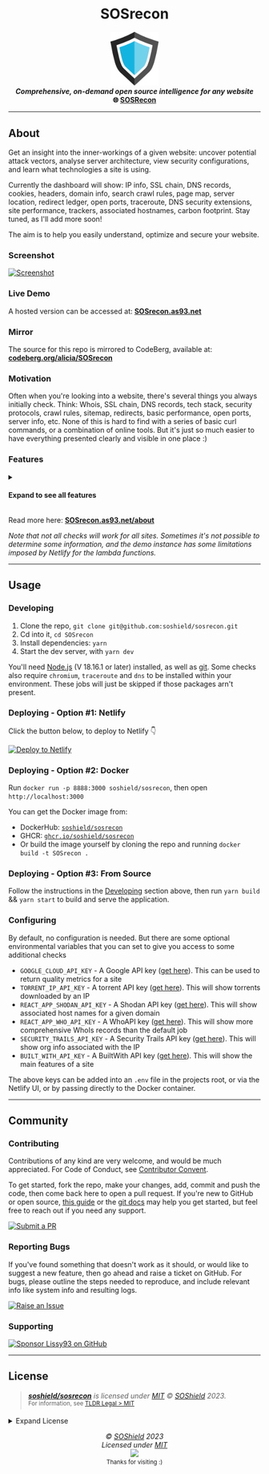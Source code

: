<h1 align="center">SOSrecon</h1>


<p align="center">
<img src="logo.png" width="96" /><br />
<b><i>Comprehensive, on-demand open source intelligence for any website</i></b>
<br />
<b>🌐 <a href="https://recon.soshield.org">SOSRecon</a></b><br />

</p>

---

## About
Get an insight into the inner-workings of a given website: uncover potential attack vectors, analyse server architecture, view security configurations, and learn what technologies a site is using.

Currently the dashboard will show: IP info, SSL chain, DNS records, cookies, headers, domain info, search crawl rules, page map, server location, redirect ledger, open ports, traceroute, DNS security extensions, site performance, trackers, associated hostnames, carbon footprint. Stay tuned, as I'll add more soon!

The aim is to help you easily understand, optimize and secure your website.

### Screenshot
[![Screenshot](https://raw.githubusercontent.com/soshield/sosrecon/master/.github/screenshots/SOSrecon-screenshot7.png)](https://SOSrecon.as93.net/)

### Live Demo
A hosted version can be accessed at: **[SOSrecon.as93.net](https://recon.soshield.org)**

### Mirror
The source for this repo is mirrored to CodeBerg, available at: **[codeberg.org/alicia/SOSrecon](https://codeberg.org/alicia/SOSrecon)**

### Motivation
Often when you're looking into a website, there's several things you always initially check.
Think: Whois, SSL chain, DNS records, tech stack, security protocols, crawl rules, sitemap, redirects, basic performance, open ports, server info, etc.
None of this is hard to find with a series of basic curl commands, or a combination of online tools. But it's just so much easier to have everything presented clearly and visible in one place :)

### Features

<details>
<summary><h4>Expand to see all features</h4></summary>

<sup>**Note** _this list needs updating, many more jobs have been added since..._</sup>

<details>
<summary><b>IP Address</b></summary>

<img width="300" src="./screenshots/wc_ip-adress.png" align="right" />

###### Description
The IP Address task involves mapping the user provided URL to its corresponding IP address through a process known as Domain Name System (DNS) resolution. An IP address is a unique identifier given to every device on the Internet, and when paired with a domain name, it allows for accurate routing of online requests and responses.

###### Use Cases
Identifying the IP address of a domain can be incredibly valuable for OSINT purposes. This information can aid in creating a detailed map of a target's network infrastructure, pinpointing the physical location of a server, identifying the hosting service, and even discovering other domains that are hosted on the same IP address. In cybersecurity, it's also useful for tracking the sources of attacks or malicious activities.

###### Useful Links
- [https://en.wikipedia.org/wiki/IP_address](https://en.wikipedia.org/wiki/IP_address)
- [https://tools.ietf.org/html/rfc791](https://tools.ietf.org/html/rfc791)
- [https://www.cloudflare.com/learning/dns/what-is-dns/](https://www.cloudflare.com/learning/dns/what-is-dns/)
- [https://www.whois.com/whois-lookup](https://www.whois.com/whois-lookup)

</details>
<details>
<summary><b>SSL</b></summary>

<img width="300" src="https://i.ibb.co/kB7LsV1/wc-ssl.png?" align="right" />

###### Description
The SSL task involves checking if the site has a valid Secure Sockets Layer (SSL) certificate. SSL is a protocol for establishing authenticated and encrypted links between networked computers. It's commonly used for securing communications over the internet, such as web browsing sessions, email transmissions, and more. In this task, we reach out to the server and initiate a SSL handshake. If successful, we gather details about the SSL certificate presented by the server.

###### Use Cases
SSL certificates not only provide the assurance that data transmission to and from the website is secure, but they also provide valuable OSINT data. Information from an SSL certificate can include the issuing authority, the domain name, its validity period, and sometimes even organization details. This can be useful for verifying the authenticity of a website, understanding its security setup, or even for discovering associated subdomains or other services.

###### Useful Links
- [https://en.wikipedia.org/wiki/Transport_Layer_Security](https://en.wikipedia.org/wiki/Transport_Layer_Security)
- [https://tools.ietf.org/html/rfc8446](https://tools.ietf.org/html/rfc8446)
- [https://letsencrypt.org/docs/](https://letsencrypt.org/docs/)
- [https://www.sslshopper.com/ssl-checker.html](https://www.sslshopper.com/ssl-checker.html)

</details>
<details>
<summary><b>DNS Records</b></summary>

<img width="300" src="https://i.ibb.co/7Q1kMwM/wc-dns.png?" align="right" />

###### Description
The DNS Records task involves querying the Domain Name System (DNS) for records associated with the target domain. DNS is a system that translates human-readable domain names into IP addresses that computers use to communicate. Various types of DNS records exist, including A (address), MX (mail exchange), NS (name server), CNAME (canonical name), and TXT (text), among others.

###### Use Cases
Extracting DNS records can provide a wealth of information in an OSINT investigation. For example, A and AAAA records can disclose IP addresses associated with a domain, potentially revealing the location of servers. MX records can give clues about a domain's email provider. TXT records are often used for various administrative purposes and can sometimes inadvertently leak internal information. Understanding a domain's DNS setup can also be useful in understanding how its online infrastructure is built and managed.

###### Useful Links
- [https://en.wikipedia.org/wiki/List_of_DNS_record_types](https://en.wikipedia.org/wiki/List_of_DNS_record_types)
- [https://tools.ietf.org/html/rfc1035](https://tools.ietf.org/html/rfc1035)
- [https://mxtoolbox.com/DNSLookup.aspx](https://mxtoolbox.com/DNSLookup.aspx)
- [https://www.dnswatch.info/](https://www.dnswatch.info/)

</details>
<details>
<summary><b>Cookies</b></summary>

<img width="300" src="https://i.ibb.co/TTQ6DtP/wc-cookies.png?" align="right" />

###### Description
The Cookies task involves examining the HTTP cookies set by the target website. Cookies are small pieces of data stored on the user's computer by the web browser while browsing a website. They hold a modest amount of data specific to a particular client and website, such as site preferences, the state of the user's session, or tracking information.

###### Use Cases
Cookies provide a wealth of information in an OSINT investigation. They can disclose information about how the website tracks and interacts with its users. For instance, session cookies can reveal how user sessions are managed, and tracking cookies can hint at what kind of tracking or analytics frameworks are being used. Additionally, examining cookie policies and practices can offer insights into the site's security settings and compliance with privacy regulations.

###### Useful Links
- [https://developer.mozilla.org/en-US/docs/Web/HTTP/Cookies](https://developer.mozilla.org/en-US/docs/Web/HTTP/Cookies)
- [https://www.cookiepro.com/knowledge/what-is-a-cookie/](https://www.cookiepro.com/knowledge/what-is-a-cookie/)
- [https://owasp.org/www-community/controls/SecureFlag](https://owasp.org/www-community/controls/SecureFlag)
- [https://tools.ietf.org/html/rfc6265](https://tools.ietf.org/html/rfc6265)

</details>
<details>
<summary><b>Crawl Rules</b></summary>

<img width="300" src="https://i.ibb.co/KwQCjPf/wc-robots.png?" align="right" />

###### Description
The Crawl Rules task is focused on retrieving and interpreting the 'robots.txt' file from the target website. This text file is part of the Robots Exclusion Protocol (REP), a group of web standards that regulate how robots crawl the web, access and index content, and serve that content up to users. The file indicates which parts of the site the website owner doesn't want to be accessed by web crawler bots.

###### Use Cases
The 'robots.txt' file can provide valuable information for an OSINT investigation. It often discloses the directories and pages that the site owner doesn't want to be indexed, potentially because they contain sensitive information. Moreover, it might reveal the existence of otherwise hidden or unlinked directories. Additionally, understanding crawl rules may offer insights into a website's SEO strategies.

###### Useful Links
- [https://developers.google.com/search/docs/advanced/robots/intro](https://developers.google.com/search/docs/advanced/robots/intro)
- [https://www.robotstxt.org/robotstxt.html](https://www.robotstxt.org/robotstxt.html)
- [https://moz.com/learn/seo/robotstxt](https://moz.com/learn/seo/robotstxt)
- [https://en.wikipedia.org/wiki/Robots_exclusion_standard](https://en.wikipedia.org/wiki/Robots_exclusion_standard)

</details>
<details>
<summary><b>Headers</b></summary>

<img width="300" src="https://i.ibb.co/t3xcwP1/wc-headers.png?" align="right" />

###### Description
The Headers task involves extracting and interpreting the HTTP headers sent by the target website during the request-response cycle. HTTP headers are key-value pairs sent at the start of an HTTP response, or before the actual data. Headers contain important directives for how to handle the data being transferred, including cache policies, content types, encoding, server information, security policies, and more.

###### Use Cases
Analyzing HTTP headers can provide significant insights in an OSINT investigation. Headers can reveal specific server configurations, chosen technologies, caching directives, and various security settings. This information can help to determine a website's underlying technology stack, server-side security measures, potential vulnerabilities, and general operational practices.

###### Useful Links
- [https://developer.mozilla.org/en-US/docs/Web/HTTP/Headers](https://developer.mozilla.org/en-US/docs/Web/HTTP/Headers)
- [https://tools.ietf.org/html/rfc7231#section-3.2](https://tools.ietf.org/html/rfc7231#section-3.2)
- [https://www.w3schools.com/tags/ref_httpheaders.asp](https://www.w3schools.com/tags/ref_httpheaders.asp)
- [https://owasp.org/www-project-secure-headers/](https://owasp.org/www-project-secure-headers/)

</details>
<details>
<summary><b>Quality Report</b></summary>

<img width="300" src="https://i.ibb.co/Kqg8rx7/wc-quality.png?" align="right" />

###### Description
The Headers task involves extracting and interpreting the HTTP headers sent by the target website during the request-response cycle. HTTP headers are key-value pairs sent at the start of an HTTP response, or before the actual data. Headers contain important directives for how to handle the data being transferred, including cache policies, content types, encoding, server information, security policies, and more.

###### Use Cases
Analyzing HTTP headers can provide significant insights in an OSINT investigation. Headers can reveal specific server configurations, chosen technologies, caching directives, and various security settings. This information can help to determine a website's underlying technology stack, server-side security measures, potential vulnerabilities, and general operational practices.

###### Useful Links
- [https://developer.mozilla.org/en-US/docs/Web/HTTP/Headers](https://developer.mozilla.org/en-US/docs/Web/HTTP/Headers)
- [https://tools.ietf.org/html/rfc7231#section-3.2](https://tools.ietf.org/html/rfc7231#section-3.2)
- [https://www.w3schools.com/tags/ref_httpheaders.asp](https://www.w3schools.com/tags/ref_httpheaders.asp)
- [https://owasp.org/www-project-secure-headers/](https://owasp.org/www-project-secure-headers/)

</details>
<details>
<summary><b>Server Location</b></summary>

<img width="300" src="https://i.ibb.co/cXH2hfR/wc-location.png?" align="right" />

###### Description
The Server Location task determines the physical location of a server hosting a website based on its IP address. The geolocation data typically includes the country, region, and often city where the server is located. The task also provides additional contextual information such as the official language, currency, and flag of the server's location country.

###### Use Cases
In the realm of OSINT, server location information can be very valuable. It can give an indication of the possible jurisdiction that laws the data on the server falls under, which can be important in legal or investigative contexts. The server location can also hint at the target audience of a website and reveal inconsistencies that could suggest the use of hosting or proxy services to disguise the actual location.

###### Useful Links
- [https://en.wikipedia.org/wiki/Geolocation_software](https://en.wikipedia.org/wiki/Geolocation_software)
- [https://www.iplocation.net/](https://www.iplocation.net/)
- [https://www.cloudflare.com/learning/cdn/glossary/geolocation/](https://www.cloudflare.com/learning/cdn/glossary/geolocation/)
- [https://developers.google.com/maps/documentation/geolocation/intro](https://developers.google.com/maps/documentation/geolocation/intro)

</details>
<details>
<summary><b>Associated Domains and Hostnames</b></summary>

<img width="300" src="https://i.ibb.co/25j1sT7/wc-hosts.png?" align="right" />

###### Description
This task involves identifying and listing all domains and subdomains (hostnames) that are associated with the website's primary domain. This process often involves DNS enumeration to discover any linked domains and hostnames.

###### Use Cases
In OSINT investigations, understanding the full scope of a target's web presence is critical. Associated domains could lead to uncovering related projects, backup sites, development/test sites, or services linked to the main site. These can sometimes provide additional information or potential security vulnerabilities. A comprehensive list of associated domains and hostnames can also give an overview of the organization's structure and online footprint.

###### Useful Links
- [https://en.wikipedia.org/wiki/Domain_Name_System](https://en.wikipedia.org/wiki/Domain_Name_System)
- [https://resources.infosecinstitute.com/topic/dns-enumeration-pentest/](https://resources.infosecinstitute.com/topic/dns-enumeration-pentest/)
- [https://subdomainfinder.c99.nl/](https://subdomainfinder.c99.nl/)
- [https://securitytrails.com/blog/top-dns-enumeration-tools](https://securitytrails.com/blog/top-dns-enumeration-tools)

</details>
<details>
<summary><b>Redirect Chain</b></summary>

<img width="300" src="https://i.ibb.co/hVVrmwh/wc-redirects.png?" align="right" />

###### Description
This task traces the sequence of HTTP redirects that occur from the original URL to the final destination URL. An HTTP redirect is a response with a status code that advises the client to go to another URL. Redirects can occur for several reasons, such as URL normalization (directing to the www version of the site), enforcing HTTPS, URL shorteners, or forwarding users to a new site location.

###### Use Cases
Understanding the redirect chain can be crucial for several reasons. From a security perspective, long or complicated redirect chains can be a sign of potential security risks, such as unencrypted redirects in the chain. Additionally, redirects can impact website performance and SEO, as each redirect introduces additional round-trip-time (RTT). For OSINT, understanding the redirect chain can help identify relationships between different domains or reveal the use of certain technologies or hosting providers.

###### Useful Links
- [https://developer.mozilla.org/en-US/docs/Web/HTTP/Redirections](https://developer.mozilla.org/en-US/docs/Web/HTTP/Redirections)
- [https://en.wikipedia.org/wiki/URL_redirection](https://en.wikipedia.org/wiki/URL_redirection)
- [https://www.screamingfrog.co.uk/server-response-codes/](https://www.screamingfrog.co.uk/server-response-codes/)
- [https://ahrefs.com/blog/301-redirects/](https://ahrefs.com/blog/301-redirects/)

</details>
<details>
<summary><b>TXT Records</b></summary>

<img width="300" src="https://i.ibb.co/wyt21QN/wc-txt-records.png?" align="right" />

###### Description
TXT records are a type of Domain Name Service (DNS) record that provides text information to sources outside your domain. They can be used for a variety of purposes, such as verifying domain ownership, ensuring email security, and even preventing unauthorized changes to your website.

###### Use Cases
In the context of OSINT, TXT records can be a valuable source of information. They may reveal details about the domain's email configuration, the use of specific services like Google Workspace or Microsoft 365, or security measures in place such as SPF and DKIM. Understanding these details can give an insight into the technologies used by the organization, their email security practices, and potential vulnerabilities.

###### Useful Links
- [https://www.cloudflare.com/learning/dns/dns-records/dns-txt-record/](https://www.cloudflare.com/learning/dns/dns-records/dns-txt-record/)
- [https://en.wikipedia.org/wiki/TXT_record](https://en.wikipedia.org/wiki/TXT_record)
- [https://tools.ietf.org/html/rfc7208](https://tools.ietf.org/html/rfc7208)
- [https://dmarc.org/wiki/FAQ](https://dmarc.org/wiki/FAQ)

</details>
<details>
<summary><b>Server Status</b></summary>

<img width="300" src="https://i.ibb.co/V9CNLBK/wc-status.png?" align="right" />


</details>
<details>
<summary><b>Open Ports</b></summary>

<img width="300" src="https://i.ibb.co/F8D1hmf/wc-ports.png?" align="right" />

###### Description
Open ports on a server are endpoints of communication which are available for establishing connections with clients. Each port corresponds to a specific service or protocol, such as HTTP (port 80), HTTPS (port 443), FTP (port 21), etc. The open ports on a server can be determined using techniques such as port scanning.

###### Use Cases
In the context of OSINT, knowing which ports are open on a server can provide valuable information about the services running on that server. This information can be useful for understanding the potential vulnerabilities of the system, or for understanding the nature of the services the server is providing. For example, a server with port 22 open (SSH) might be used for remote administration, while a server with port 443 open is serving HTTPS traffic.

###### Useful Links
- [https://www.netwrix.com/port_scanning.html](https://www.netwrix.com/port_scanning.html)
- [https://nmap.org/book/man-port-scanning-basics.html](https://nmap.org/book/man-port-scanning-basics.html)
- [https://www.cloudflare.com/learning/ddos/glossary/open-port/](https://www.cloudflare.com/learning/ddos/glossary/open-port/)
- [https://en.wikipedia.org/wiki/List_of_TCP_and_UDP_port_numbers](https://en.wikipedia.org/wiki/List_of_TCP_and_UDP_port_numbers)

</details>
<details>
<summary><b>Traceroute</b></summary>

<img width="300" src="https://i.ibb.co/M59qgxP/wc-trace-route.png?" align="right" />

###### Description
Traceroute is a network diagnostic tool used to track in real-time the pathway taken by a packet of information from one system to another. It records each hop along the route, providing details about the IPs of routers and the delay at each point.

###### Use Cases
In OSINT investigations, traceroute can provide insights about the routing paths and geography of the network infrastructure supporting a website or service. This can help to identify network bottlenecks, potential censorship or manipulation of network traffic, and give an overall sense of the network's structure and efficiency. Additionally, the IP addresses collected during the traceroute may provide additional points of inquiry for further OSINT investigation.

###### Useful Links
- [https://www.cloudflare.com/learning/network-layer/what-is-traceroute/](https://www.cloudflare.com/learning/network-layer/what-is-traceroute/)
- [https://tools.ietf.org/html/rfc1393](https://tools.ietf.org/html/rfc1393)
- [https://en.wikipedia.org/wiki/Traceroute](https://en.wikipedia.org/wiki/Traceroute)
- [https://www.ripe.net/publications/docs/ripe-611](https://www.ripe.net/publications/docs/ripe-611)

</details>
<details>
<summary><b>Carbon Footprint</b></summary>

<img width="300" src="https://i.ibb.co/dmbFxjN/wc-carbon.png?" align="right" />

###### Description
This task calculates the estimated carbon footprint of a website. It's based on the amount of data being transferred and processed, and the energy usage of the servers that host and deliver the website. The larger the website and the more complex its features, the higher its carbon footprint is likely to be.

###### Use Cases
From an OSINT perspective, understanding a website's carbon footprint doesn't directly provide insights into its internal workings or the organization behind it. However, it can still be valuable data in broader analyses, especially in contexts where environmental impact is a consideration. For example, it can be useful for activists, researchers, or ethical hackers who are interested in the sustainability of digital infrastructure, and who want to hold organizations accountable for their environmental impact.

###### Useful Links
- [https://www.websitecarbon.com/](https://www.websitecarbon.com/)
- [https://www.thegreenwebfoundation.org/](https://www.thegreenwebfoundation.org/)
- [https://www.nature.com/articles/s41598-020-76164-y](https://www.nature.com/articles/s41598-020-76164-y)
- [https://www.sciencedirect.com/science/article/pii/S0959652620307817](https://www.sciencedirect.com/science/article/pii/S0959652620307817)

</details>
<details>
<summary><b>Server Info</b></summary>

<img width="300" src="https://i.ibb.co/Mk1jx32/wc-server.png?" align="right" />

###### Description
This task retrieves various pieces of information about the server hosting the target website. This can include the server type (e.g., Apache, Nginx), the hosting provider, the Autonomous System Number (ASN), and more. The information is usually obtained through a combination of IP address lookups and analysis of HTTP response headers.

###### Use Cases
In an OSINT context, server information can provide valuable clues about the organization behind a website. For instance, the choice of hosting provider could suggest the geographical region in which the organization operates, while the server type could hint at the technologies used by the organization. The ASN could also be used to find other domains hosted by the same organization.

###### Useful Links
- [https://en.wikipedia.org/wiki/List_of_HTTP_header_fields](https://en.wikipedia.org/wiki/List_of_HTTP_header_fields)
- [https://en.wikipedia.org/wiki/Autonomous_system_(Internet)](https://en.wikipedia.org/wiki/Autonomous_system_(Internet))
- [https://tools.ietf.org/html/rfc7231#section-7.4.2](https://tools.ietf.org/html/rfc7231#section-7.4.2)
- [https://builtwith.com/](https://builtwith.com/)

</details>
<details>
<summary><b>Domain Info</b></summary>

<img width="300" src="https://i.ibb.co/89WLp14/wc-domain.png?" align="right" />

###### Description
This task retrieves Whois records for the target domain. Whois records are a rich source of information, including the name and contact information of the domain registrant, the domain's creation and expiration dates, the domain's nameservers, and more. The information is usually obtained through a query to a Whois database server.

###### Use Cases
In an OSINT context, Whois records can provide valuable clues about the entity behind a website. They can show when the domain was first registered and when it's set to expire, which could provide insights into the operational timeline of the entity. The contact information, though often redacted or anonymized, can sometimes lead to additional avenues of investigation. The nameservers could also be used to link together multiple domains owned by the same entity.

###### Useful Links
- [https://en.wikipedia.org/wiki/WHOIS](https://en.wikipedia.org/wiki/WHOIS)
- [https://www.icann.org/resources/pages/whois-2018-01-17-en](https://www.icann.org/resources/pages/whois-2018-01-17-en)
- [https://whois.domaintools.com/](https://whois.domaintools.com/)

</details>
<details>
<summary><b>DNS Security Extensions</b></summary>

<img width="300" src="https://i.ibb.co/J54zVmQ/wc-dnssec.png?" align="right" />

###### Description
Without DNSSEC, it's possible for MITM attackers to spoof records and lead users to phishing sites. This is because the DNS system includes no built-in methods to verify that the response to the request was not forged, or that any other part of the process wasn’t interrupted by an attacker. The DNS Security Extensions (DNSSEC) secures DNS lookups by signing your DNS records using public keys, so browsers can detect if the response has been tampered with. Another solution to this issue is DoH (DNS over HTTPS) and DoT (DNS over TLD).

###### Use Cases
DNSSEC information provides insight into an organization's level of cybersecurity maturity and potential vulnerabilities, particularly around DNS spoofing and cache poisoning. If no DNS secururity (DNSSEC, DoH, DoT, etc) is implemented, this may provide an entry point for an attacker.

###### Useful Links
- [https://dnssec-analyzer.verisignlabs.com/](https://dnssec-analyzer.verisignlabs.com/)
- [https://www.cloudflare.com/dns/dnssec/how-dnssec-works/](https://www.cloudflare.com/dns/dnssec/how-dnssec-works/)
- [https://en.wikipedia.org/wiki/Domain_Name_System_Security_Extensions](https://en.wikipedia.org/wiki/Domain_Name_System_Security_Extensions)
- [https://www.icann.org/resources/pages/dnssec-what-is-it-why-important-2019-03-05-en](https://www.icann.org/resources/pages/dnssec-what-is-it-why-important-2019-03-05-en)
- [https://support.google.com/domains/answer/6147083](https://support.google.com/domains/answer/6147083)
- [https://www.internetsociety.org/resources/deploy360/2013/dnssec-test-sites/](https://www.internetsociety.org/resources/deploy360/2013/dnssec-test-sites/)

</details>

</details>

Read more here: **[SOSrecon.as93.net/about](https://SOSrecon.as93.net/about)**

_Note that not all checks will work for all sites. Sometimes it's not possible to determine some information, and the demo instance has some limitations imposed by Netlify for the lambda functions._

---

## Usage

### Developing

1. Clone the repo, `git clone git@github.com:soshield/sosrecon.git`
2. Cd into it, `cd SOSrecon`
3. Install dependencies: `yarn`
4. Start the dev server, with `yarn dev`

You'll need [Node.js](https://nodejs.org/en) (V 18.16.1 or later) installed, as well as [git](https://git-scm.com/).
Some checks also require `chromium`, `traceroute` and `dns` to be installed within your environment. These jobs will just be skipped if those packages arn't present.

### Deploying - Option #1: Netlify

Click the button below, to deploy to Netlify 👇

[![Deploy to Netlify](https://img.shields.io/badge/Deploy-Netlify-%2330c8c9?style=for-the-badge&logo=netlify&labelColor=1e0e41 'Deploy SOSrecon to Netlify, via 1-Click Script')](https://app.netlify.com/start/deploy?repository=https://github.com/soshield/sosrecon)

### Deploying - Option #2: Docker

Run `docker run -p 8888:3000 soshield/sosrecon`, then open `http://localhost:3000`

You can get the Docker image from:
- DockerHub: [`soshield/sosrecon`](https://hub.docker.com/r/soshield/sosrecon)
- GHCR: [`ghcr.io/soshield/sosrecon`](https://github.com/soshield/sosrecon/pkgs/container/SOSrecon)
- Or build the image yourself by cloning the repo and running `docker build -t SOSrecon .`

### Deploying - Option #3: From Source

Follow the instructions in the [Developing](#developing) section above, then run `yarn build` && `yarn start` to build and serve the application.

### Configuring

By default, no configuration is needed. 
But there are some optional environmental variables that you can set to give you access to some additional checks

- `GOOGLE_CLOUD_API_KEY` - A Google API key ([get here](https://cloud.google.com/api-gateway/docs/authenticate-api-keys)). This can be used to return quality metrics for a site
- `TORRENT_IP_API_KEY` - A torrent API key ([get here](https://iknowwhatyoudownload.com/en/api/)). This will show torrents downloaded by an IP
- `REACT_APP_SHODAN_API_KEY` - A Shodan API key ([get here](https://account.shodan.io/)). This will show associated host names for a given domain
- `REACT_APP_WHO_API_KEY` - A WhoAPI key ([get here](https://whoapi.com/)). This will show more comprehensive WhoIs records than the default job
- `SECURITY_TRAILS_API_KEY` - A Security Trails API key ([get here](https://securitytrails.com/corp/api)). This will show org info associated with the IP
- `BUILT_WITH_API_KEY` - A BuiltWith API key ([get here](https://api.builtwith.com/)). This will show the main features of a site

The above keys can be added into an `.env` file in the projects root, or via the Netlify UI, or by passing directly to the Docker container.

---

## Community

### Contributing

Contributions of any kind are very welcome, and would be much appreciated.
For Code of Conduct, see [Contributor Convent](https://www.contributor-covenant.org/version/2/1/code_of_conduct/).

To get started, fork the repo, make your changes, add, commit and push the code, then come back here to open a pull request. If you're new to GitHub or open source, [this guide](https://www.freecodecamp.org/news/how-to-make-your-first-pull-request-on-github-3#let-s-make-our-first-pull-request-) or the [git docs](https://docs.github.com/en/pull-requests/collaborating-with-pull-requests/proposing-changes-to-your-work-with-pull-requests/creating-a-pull-request) may help you get started, but feel free to reach out if you need any support.

[![Submit a PR](https://img.shields.io/badge/Submit_a_PR-GitHub-%23060606?style=for-the-badge&logo=github&logoColor=fff)](https://github.com/soshield/sosrecon/compare)


### Reporting Bugs

If you've found something that doesn't work as it should, or would like to suggest a new feature, then go ahead and raise a ticket on GitHub.
For bugs, please outline the steps needed to reproduce, and include relevant info like system info and resulting logs.

[![Raise an Issue](https://img.shields.io/badge/Raise_an_Issue-GitHub-%23060606?style=for-the-badge&logo=github&logoColor=fff)](https://github.com/soshield/sosrecon/issues/new/choose)

### Supporting

[![Sponsor Lissy93 on GitHub](https://img.shields.io/badge/Sponsor_on_GitHub-Lissy93-%23ff4dda?style=for-the-badge&logo=githubsponsors&logoColor=ff4dda)](https://github.com/sponsors/Lissy93)


---


## License


> _**[soshield/sosrecon](https://github.com/soshield/sosrecon)** is licensed under [MIT](https://github.com/soshield/sosrecon/blob/HEAD/LICENSE) © [SOShield](https://aliciasykes.com) 2023._<br>
> <sup align="right">For information, see <a href="https://tldrlegal.com/license/mit-license">TLDR Legal > MIT</a></sup>

<details>
<summary>Expand License</summary>

```
The MIT License (MIT)
Copyright (c) SOShield <alicia@omg.com> 

Permission is hereby granted, free of charge, to any person obtaining a copy 
of this software and associated documentation files (the "Software"), to deal 
in the Software without restriction, including without limitation the rights 
to use, copy, modify, merge, publish, distribute, sub-license, and/or sell 
copies of the Software, and to permit persons to whom the Software is furnished 
to do so, subject to the following conditions:

The above copyright notice and this permission notice shall be included install 
copies or substantial portions of the Software.

THE SOFTWARE IS PROVIDED "AS IS", WITHOUT WARRANTY OF ANY KIND, EXPRESS OR IMPLIED,
INCLUDING BUT NOT LIMITED TO THE WARRANTIES OF MERCHANT ABILITY, FITNESS FOR A
PARTICULAR PURPOSE AND NON INFRINGEMENT. IN NO EVENT SHALL THE AUTHORS OR COPYRIGHT
HOLDERS BE LIABLE FOR ANY CLAIM, DAMAGES OR OTHER LIABILITY, WHETHER IN AN ACTION
OF CONTRACT, TORT OR OTHERWISE, ARISING FROM, OUT OF OR IN CONNECTION WITH THE
SOFTWARE OR THE USE OR OTHER DEALINGS IN THE SOFTWARE.
```

</details>

<!-- License + Copyright -->
<p  align="center">
  <i>© <a href="https://aliciasykes.com">SOShield</a> 2023</i><br>
  <i>Licensed under <a href="https://gist.github.com/Lissy93/143d2ee01ccc5c052a17">MIT</a></i><br>
  <a href="https://github.com/lissy93"><img src="https://i.ibb.co/4KtpYxb/octocat-clean-mini.png" /></a><br>
  <sup>Thanks for visiting :)</sup>
</p>

<!-- Dinosaur -->
<!-- 
                        . - ~ ~ ~ - .
      ..     _      .-~               ~-.
     //|     \ `..~                      `.
    || |      }  }              /       \  \
(\   \\ \~^..'                 |         }  \
 \`.-~  o      /       }       |        /    \
 (__          |       /        |       /      `.
  `- - ~ ~ -._|      /_ - ~ ~ ^|      /- _      `.
              |     /          |     /     ~-.     ~- _
              |_____|          |_____|         ~ - . _ _~_-_
-->

